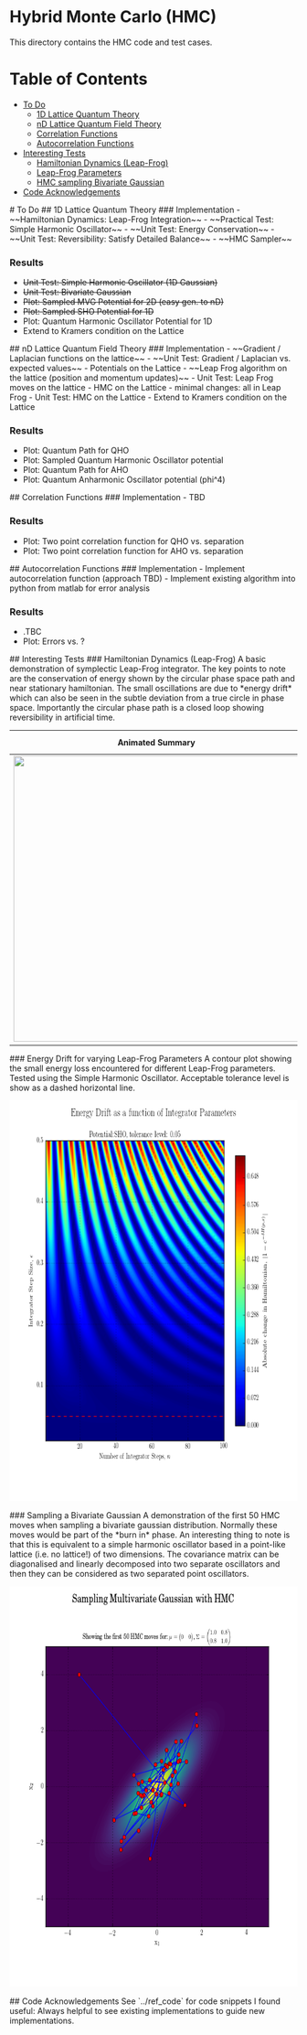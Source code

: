 Hybrid Monte Carlo (HMC)
===============
This directory contains the HMC code and test cases.

# Table of Contents
 - [To Do](#td)
     * [1D Lattice Quantum Theory](#td-1d)
	 * [nD Lattice Quantum Field Theory](#td-nd)
	 * [Correlation Functions](#td-corr)
	 * [Autocorrelation Functions](#td-acorr)
 - [Interesting Tests](#tests)
     * [Hamiltonian Dynamics (Leap-Frog)](#tests-hdlf)
	 * [Leap-Frog Parameters](#tests-lf)
	 * [HMC sampling Bivariate Gaussian](#tests-bg)
 - [Code Acknowledgements](#ak)

<a name="td"/>
# To Do

<a name="td-1d"/>
## 1D Lattice Quantum Theory
### Implementation
 - ~~Hamiltonian Dynamics: Leap-Frog Integration~~
 - ~~Practical Test: Simple Harmonic Oscillator~~
 - ~~Unit Test: Energy Conservation~~
 - ~~Unit Test: Reversibility: Satisfy Detailed Balance~~
 - ~~HMC Sampler~~

### Results
 - ~~Unit Test: Simple Harmonic Oscillator (1D Gaussian)~~
 - ~~Unit Test: Bivariate Gaussian~~
 - ~~Plot: Sampled MVG Potential for 2D (easy gen. to nD)~~
 - ~~Plot: Sampled SHO Potential for 1D~~
 - Plot: Quantum Harmonic Oscillator Potential for 1D
 - Extend to Kramers condition on the Lattice

<a name="td-nd"/>
## nD Lattice Quantum Field Theory
### Implementation
 - ~~Gradient / Laplacian functions on the lattice~~
 - ~~Unit Test: Gradient / Laplacian vs. expected values~~
 - Potentials on the Lattice
 - ~~Leap Frog algorithm on the lattice (position and momentum updates)~~
 - Unit Test: Leap Frog moves on the lattice
 - HMC on the Lattice - minimal changes: all in Leap Frog
 - Unit Test: HMC on the Lattice
 - Extend to Kramers condition on the Lattice

### Results
 - Plot: Quantum Path for QHO
 - Plot: Sampled Quantum Harmonic Oscillator potential
 - Plot: Quantum Path for AHO
 - Plot: Quantum Anharmonic Oscillator potential (phi^4)

<a name="td-corr"/>
## Correlation Functions
### Implementation
 - TBD
 
### Results
 - Plot: Two point correlation function for QHO vs. separation
 - Plot: Two point correlation function for AHO vs. separation
 
<a name="td-acorr"/>
## Autocorrelation Functions
### Implementation
 - Implement autocorrelation function (approach TBD)
 - Implement existing algorithm into python from matlab for error analysis
 
### Results
 - .TBC
 - Plot: Errors vs. ?

<a name="tests"/>
## Interesting Tests

<a name="tests-hdlf"/>
### Hamiltonian Dynamics (Leap-Frog)
A basic demonstration of symplectic Leap-Frog integrator. The key points to note are the
conservation of energy shown by the circular phase space path and near stationary hamiltonian. The small oscillations are due to *energy drift* which can also be seen in the subtle deviation from a true circle in phase space. Importantly the circular phase path is a closed loop showing reversibility in artificial time.

Animated Summary | Energy Drift
:---:|:---:
<img src="../results/animations/ham_dynamics.gif" width="500" height="500" />  |  <img src="../results/plots/energy_drift.png" width="500" height="500" />

<a name="tests-lf"/>
### Energy Drift for varying Leap-Frog Parameters
A contour plot showing the small energy loss encountered for different Leap-Frog parameters. Tested using the Simple Harmonic Oscillator. Acceptable tolerance level is
show as a dashed horizontal line.
<p align="center">
	<img src="../results/plots/energy_conservation.png" width="700" height="700" />
</p>


<a name="tests-bg"/>
### Sampling a Bivariate Gaussian
A demonstration of the first 50 HMC moves when sampling a bivariate gaussian distribution. Normally these moves would be part of the *burn in* phase. An interesting thing to note is that this is equivalent to a simple harmonic oscillator based in a point-like lattice (i.e. no lattice!) of two dimensions. The covariance matrix can be diagonalised and linearly decomposed into two separate oscillators and then they can be considered as two separated point oscillators.

<p align="center">
	<img src="../results/plots/HMC_gauss_2d.png" width="700" height="700" />
</p>

<a name="ak"/>
## Code Acknowledgements
See `../ref_code` for code snippets I found useful: Always helpful to see existing implementations to guide new implementations.